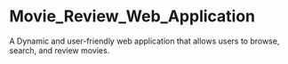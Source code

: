# Movie_Review_Web_Application
A Dynamic and user-friendly web application that allows users to browse, search, and review movies.
